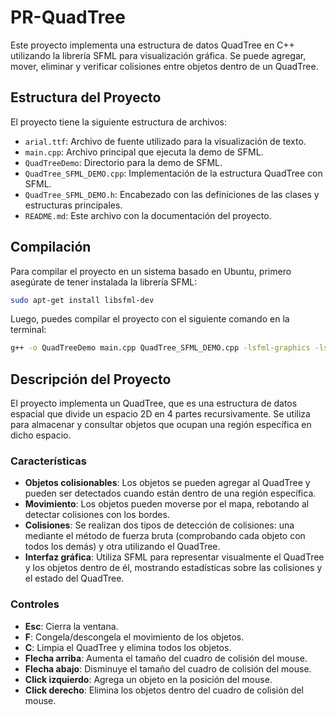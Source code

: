 # PR-QuadTree

Este proyecto implementa una estructura de datos QuadTree en C++ utilizando la librería SFML para visualización gráfica. Se puede agregar, mover, eliminar y verificar colisiones entre objetos dentro de un QuadTree.

## Estructura del Proyecto

El proyecto tiene la siguiente estructura de archivos:

- `arial.ttf`: Archivo de fuente utilizado para la visualización de texto.
- `main.cpp`: Archivo principal que ejecuta la demo de SFML.
- `QuadTreeDemo`: Directorio para la demo de SFML.
- `QuadTree_SFML_DEMO.cpp`: Implementación de la estructura QuadTree con SFML.
- `QuadTree_SFML_DEMO.h`: Encabezado con las definiciones de las clases y estructuras principales.
- `README.md`: Este archivo con la documentación del proyecto.

## Compilación

Para compilar el proyecto en un sistema basado en Ubuntu, primero asegúrate de tener instalada la librería SFML:

```bash
sudo apt-get install libsfml-dev
```

Luego, puedes compilar el proyecto con el siguiente comando en la terminal:

```bash
g++ -o QuadTreeDemo main.cpp QuadTree_SFML_DEMO.cpp -lsfml-graphics -lsfml-window -lsfml-system
```

## Descripción del Proyecto

El proyecto implementa un QuadTree, que es una estructura de datos espacial que divide un espacio 2D en 4 partes recursivamente. Se utiliza para almacenar y consultar objetos que ocupan una región específica en dicho espacio.

### Características

- **Objetos colisionables**: Los objetos se pueden agregar al QuadTree y pueden ser detectados cuando están dentro de una región específica.
- **Movimiento**: Los objetos pueden moverse por el mapa, rebotando al detectar colisiones con los bordes.
- **Colisiones**: Se realizan dos tipos de detección de colisiones: una mediante el método de fuerza bruta (comprobando cada objeto con todos los demás) y otra utilizando el QuadTree.
- **Interfaz gráfica**: Utiliza SFML para representar visualmente el QuadTree y los objetos dentro de él, mostrando estadísticas sobre las colisiones y el estado del QuadTree.

### Controles

- **Esc**: Cierra la ventana.
- **F**: Congela/descongela el movimiento de los objetos.
- **C**: Limpia el QuadTree y elimina todos los objetos.
- **Flecha arriba**: Aumenta el tamaño del cuadro de colisión del mouse.
- **Flecha abajo**: Disminuye el tamaño del cuadro de colisión del mouse.
- **Click izquierdo**: Agrega un objeto en la posición del mouse.
- **Click derecho**: Elimina los objetos dentro del cuadro de colisión del mouse.

